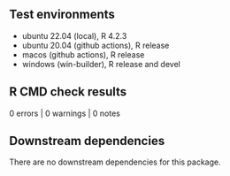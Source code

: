 ## Test environments

- ubuntu 22.04 (local), R 4.2.3
- ubuntu 20.04 (github actions), R release
- macos (github actions), R release
- windows (win-builder), R release and devel

## R CMD check results

0 errors | 0 warnings | 0 notes

## Downstream dependencies

There are no downstream dependencies for this package.
